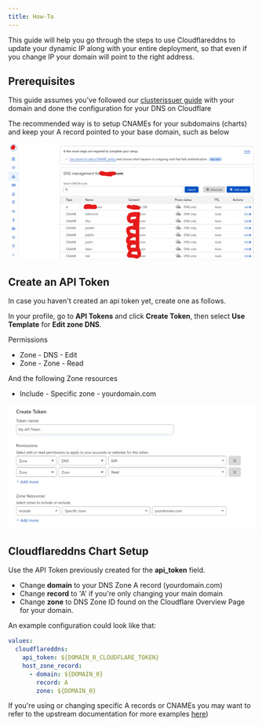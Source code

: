 ```yaml
---
title: How-To
---
```


This guide will help you go through the steps to use Cloudflareddns to update your dynamic IP along with your entire deployment, so that even if you change IP your domain will point to the right address.

## Prerequisites

This guide assumes you've followed our [clusterissuer guide](/charts/premium/clusterissuer/how-to) with your domain and done the configuration for your DNS on Cloudflare

The recommended way is to setup CNAMEs for your subdomains (charts) and keep your A record pointed to your base domain, such as below

![cloudflare-dns](./img/cloudflare-dns.png)

## Create an API Token

In case you haven't created an api token yet, create one as follows.

In your profile, go to **API Tokens** and click **Create Token**, then select **Use Template** for **Edit zone DNS**.

Permissions

- Zone - DNS - Edit
- Zone - Zone - Read

And the following Zone resources

- Include - Specific zone - yourdomain.com

![cloudflare-token](./img/cloudflare-token.png)

## Cloudflareddns Chart Setup

Use the API Token previously created for the **api_token** field.

- Change **domain** to your DNS Zone A record (yourdomain.com)
- Change **record** to 'A' if you're only changing your main domain
- Change **zone** to DNS Zone ID found on the Cloudflare Overview Page for your domain.

An example configuration could look like that:

```yaml
values:
  cloudflareddns:
    api_token: ${DOMAIN_0_CLOUDFLARE_TOKEN}
    host_zone_record:
      - domain: ${DOMAIN_0}
        record: A
        zone: ${DOMAIN_0}
```

If you're using or changing specific A records or CNAMEs you may want to refer to the upstream documentation for more examples [here](https://hotio.dev/containers/cloudflareddns/))
